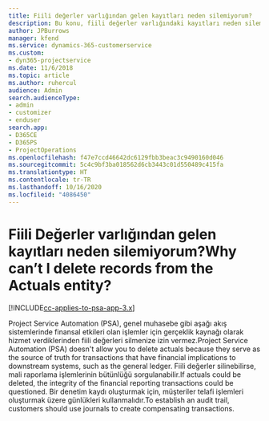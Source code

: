 ```yaml
---
title: Fiili değerler varlığından gelen kayıtları neden silemiyorum?
description: Bu konu, fiili değerler varlığındaki kayıtları neden silemediğiniz hakkında bilgi sağlar.
author: JPBurrows
manager: kfend
ms.service: dynamics-365-customerservice
ms.custom:
- dyn365-projectservice
ms.date: 11/6/2018
ms.topic: article
ms.author: ruhercul
audience: Admin
search.audienceType:
- admin
- customizer
- enduser
search.app:
- D365CE
- D365PS
- ProjectOperations
ms.openlocfilehash: f47e7ccd46642dc6129fbb3beac3c9490160d046
ms.sourcegitcommit: 5c4c9bf3ba018562d6cb3443c01d550489c415fa
ms.translationtype: HT
ms.contentlocale: tr-TR
ms.lasthandoff: 10/16/2020
ms.locfileid: "4086450"
---
```

# <a name="why-cant-i-delete-records-from-the-actuals-entity"></a><span data-ttu-id="55af8-103">Fiili Değerler varlığından gelen kayıtları neden silemiyorum?</span><span class="sxs-lookup"><span data-stu-id="55af8-103">Why can’t I delete records from the Actuals entity?</span></span>

[!INCLUDE[cc-applies-to-psa-app-3.x](../includes/cc-applies-to-psa-app-3x.md)]

<span data-ttu-id="55af8-104">Project Service Automation (PSA), genel muhasebe gibi aşağı akış sistemlerinde finansal etkileri olan işlemler için gerçeklik kaynağı olarak hizmet verdiklerinden fiili değerleri silmenize izin vermez.</span><span class="sxs-lookup"><span data-stu-id="55af8-104">Project Service Automation (PSA) doesn't allow you to delete actuals because they serve as the source of truth for transactions that have financial implications to downstream systems, such as the general ledger.</span></span> <span data-ttu-id="55af8-105">Fiili değerler silinebilirse, mali raporlama işlemlerinin bütünlüğü sorgulanabilir.</span><span class="sxs-lookup"><span data-stu-id="55af8-105">If actuals could be deleted, the integrity of the financial reporting transactions could be questioned.</span></span> <span data-ttu-id="55af8-106">Bir denetim kaydı oluşturmak için, müşteriler telafi işlemleri oluşturmak üzere günlükleri kullanmalıdır.</span><span class="sxs-lookup"><span data-stu-id="55af8-106">To establish an audit trail, customers should use journals to create compensating transactions.</span></span>

